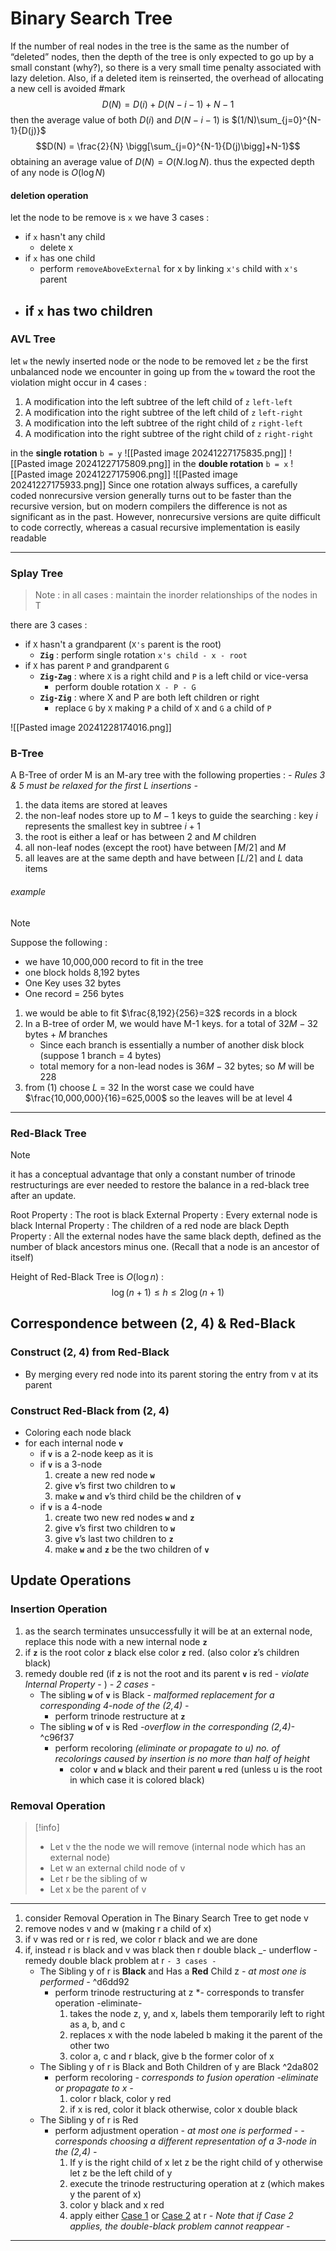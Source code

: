 # Binary Search Tree
If the number of real nodes in the tree is the same as the number of “deleted” nodes, then the depth of the tree is only expected to go up by a small constant (why?), so there is a very small time penalty associated with lazy deletion. Also, if a deleted item is reinserted, the overhead of allocating a new cell is avoided #mark 
$$D(N)=D(i)+D(N-i-1)+N-1$$
then the average value of both $D(i)$ and $D(N-i-1)$ is $(1/N)\sum_{j=0}^{N-1}{D(j)}$
$$D(N) = \frac{2}{N} \bigg[\sum_{j=0}^{N-1}{D(j)\bigg]+N-1}$$
obtaining an average value of $D(N)=O(N.\log{N})$. thus the expected depth of any node is $O(\log{N})$
#### deletion operation
let the node to be remove is `x`
we have 3 cases :
- if `x` hasn't any child
	- delete x
- if `x` has one child
	- perform `removeAboveExternal` for x by linking `x's` child with `x's` parent
- if `x` has two children
	- 

### AVL Tree
let `w` the newly inserted node or the node to be removed
let `z` be the first unbalanced node we encounter in going up from the `w` toward the root
the violation might occur in 4 cases :
1. A modification into the left subtree of the left child of `z` `left-left`
2. A modification into the right subtree of the left child of `z` `left-right`
3. A modification into the left subtree of the right child of `z` `right-left`
4. A modification into the right subtree of the right child of `z` `right-right`

in the **single rotation** `b = y`
![[Pasted image 20241227175835.png]]
![[Pasted image 20241227175809.png]]
in the **double rotation** `b = x`
![[Pasted image 20241227175906.png]]
![[Pasted image 20241227175933.png]]
Since one rotation always suffices, a carefully coded nonrecursive version generally turns out to be faster than the recursive version, but on modern compilers the difference is not as significant as in the past. However, nonrecursive versions are quite difficult to code correctly, whereas a casual recursive implementation is easily readable

---
### Splay Tree
> Note : in all cases : maintain the inorder relationships of the nodes in T

there are 3 cases :
- if `X` hasn't a grandparent (`X's` parent is the root)
	- **`Zig`** : perform single rotation `x's child - x - root`
- if `X` has parent `P` and grandparent `G`
	- **`Zig-Zag`** : where `X` is a right child and `P` is a left child or vice-versa
		- perform double rotation `X - P - G`
	- **`Zig-Zig`** : where X and P are both left children or right
		- replace `G` by `X` making `P` a child of `X` and `G` a child of `P`

![[Pasted image 20241228174016.png]]
### B-Tree
A B-Tree of order M is an M-ary tree with the following properties :
_- Rules 3 & 5 must be relaxed for the first L insertions -_
1. the data items are stored at leaves
2. the non-leaf nodes store up to $M-1$ keys to guide the searching : key $i$ represents the smallest key in subtree $i+1$
3. the root is either a leaf or has between $2$ and $M$ children
4. all non-leaf nodes (except the root) have between $\lceil M/2 \rceil$ and $M$
5. all leaves are at the same depth and have between $\lceil L/2 \rceil$ and $L$ data items
###### example
>[!note]
>Suppose the following :
>- we have 10,000,000 record to fit in the tree
>-  one block holds 8,192 bytes
>-  One Key uses 32 bytes
>-  One record = 256 bytes

1. we would be able to fit $\frac{8,192}{256}=32$ records in a block
2. In a B-tree of order M, we would have M-1 keys. for a total of $32M - 32$ bytes $+\;M$ branches
	- Since each branch is essentially a number of another disk block (suppose 1 branch = 4 bytes)
	- total memory for a non-lead nodes is $36M-32$ bytes; so $M$ will be 228
3. from (1) choose $L$ = 32
In the worst case we could have $\frac{10,000,000}{16}=625,000$ so the leaves will be at level 4

---
### Red-Black Tree

>[!note]
> it has a conceptual advantage that only a constant number of trinode restructurings are ever needed to restore the balance in a red-black tree after an update.

<span class="green">Root Property</span> : The root is black
<span class="green">External Property</span> : Every external node is black
<span class="green">Internal Property</span> : The children of a red node are black
<span class="green">Depth Property</span> : All the external nodes have the same black depth, defined as the number of black ancestors minus one. (Recall that a node is an ancestor of itself)

Height of Red-Black Tree is $O(\log n)​$ :
$$\log(n+1)\le h \le 2\log(n+1)$$
## Correspondence between (2, 4) & Red-Black
### Construct (2, 4) from Red-Black
- By merging every red node into its parent storing the entry from v at its parent
### Construct Red-Black from (2, 4)
- Coloring each node black
- for each internal node **`v`**
    - if **`v`** is a 2-node keep as it is
    - if **`v`** is a 3-node
        1. create a new red node **`w`**
        2. give **`v`**’s first two children to **`w`**
        3. make **`w`** and **`v`**’s third child be the children of **`v`**
    - if **`v`** is a 4-node
        1. create two new red nodes **`w`** and **`z`**
        2. give **`v`**’s first two children to **`w`**
        3. give **`v`**’s last two children to **`z`**
        4. make **`w`** and **`z`** be the two children of **`v`**
## Update Operations
### Insertion Operation
1. as the search terminates unsuccessfully it will be at an external node, replace this node with a new internal node **`z`**
2. if **`z`** is the root color **`z`** black else color **`z`** red. (also color **`z`**’s children black)
3. remedy double red (if **`z`** is not the root and its parent **`v`** is red - _violate Internal Property_ - ) _- 2 cases -_
    - The sibling **`w`** of **`v`** is Black _- malformed replacement for a corresponding 4-node of the (2,4) -_
        - perform trinode restructure at **`z`**
    - The sibling **`w`** of **`v`** is Red _-overflow in the corresponding (2,4)-_ ^c96f37
        - perform recoloring _(eliminate or propagate to u) no. of recolorings caused by insertion is no more than half of height_
            - color **`v`** and **`w`** black and their parent **`u`** red (unless u is the root in which case it is colored black)
### Removal Operation

>[!info]
>- Let v the the node we will remove (internal node which has an external node)
>- Let w an external child node of v
>- Let r be the sibling of w
>- Let x be the parent of v
---
1. consider Removal Operation in The Binary Search Tree to get node v
2. remove nodes v and w (making r a child of x)
3. if v was red or r is red, we color r black and we are done
4. if, instead r is black and v was black then r double black _- underflow -remedy double black problem at r `- 3 cases -`
	- The Sibling y of r is **Black** and Has a **Red** Child z  _- at most one is performed -_ ^d6dd92
		- perform trinode restructuring at z *- corresponds to transfer operation -eliminate-
			1. takes the node z, y, and x, labels them temporarily left to right as a, b, and c
			2. replaces x with the node labeled b making it the parent of the other two
			3. color a, c and r black, give b the former color of x
	- The Sibling y of r is Black and Both Children of y are Black ^2da802
		- perform recoloring *- corresponds to fusion operation -eliminate or propagate to x -*
			1. color r black, color y red
			2. if x is red, color it black otherwise, color x double black
	- The Sibling y of r is Red
		- perform adjustment operation _- at most one is performed -_ _- corresponds choosing a different representation of a 3-node in the (2,4) -_
			1.  If y is the right child of x let z be the right child of y otherwise let z be the left child of y
			2. execute the trinode restructuring operation at z (which makes y the parent of x)
			3. color y black and x red
			4. apply either [Case 1](#^d6dd92) or [Case 2](#^2da802) at r _- Note that if Case 2 applies, the double-black problem cannot reappear -_

----
